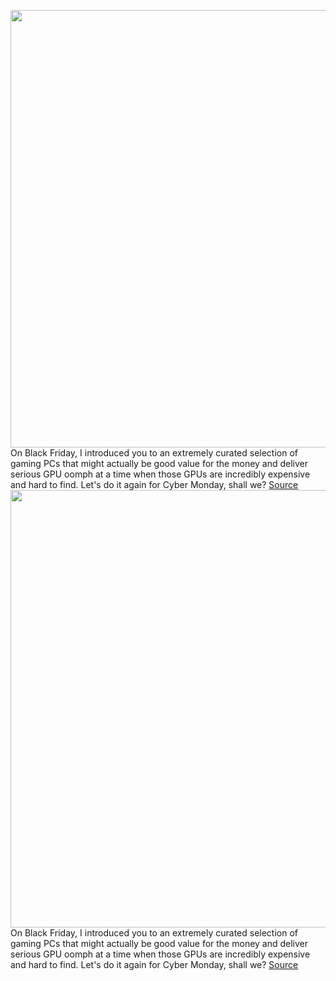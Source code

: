 <img src='https://cdn.vox-cdn.com/thumbor/lrbnT5XcUQsGzBTcgQrWdJrd5dM=/0x0:2040x1351/1200x800/filters:focal(907x533:1233x859)/cdn.vox-cdn.com/uploads/chorus_image/image/70206809/twarren_20210601_4611_0010.0.jpg' width='700px' /><br/>
On Black Friday, I introduced you to an extremely curated selection of gaming PCs that might actually be good value for the money and deliver serious GPU oomph at a time when those GPUs are incredibly expensive and hard to find. Let's do it again for Cyber Monday, shall we?
<a href='https://www.theverge.com/good-deals/2021/11/29/22808536/cyber-monday-gaming-pc-prebuilt-sales-deals-rtx-3080-3070-3060-ti'> Source <a/><img src='https://cdn.vox-cdn.com/thumbor/lrbnT5XcUQsGzBTcgQrWdJrd5dM=/0x0:2040x1351/1200x800/filters:focal(907x533:1233x859)/cdn.vox-cdn.com/uploads/chorus_image/image/70206809/twarren_20210601_4611_0010.0.jpg' width='700px' /><br/>
On Black Friday, I introduced you to an extremely curated selection of gaming PCs that might actually be good value for the money and deliver serious GPU oomph at a time when those GPUs are incredibly expensive and hard to find. Let's do it again for Cyber Monday, shall we?
<a href='https://www.theverge.com/good-deals/2021/11/29/22808536/cyber-monday-gaming-pc-prebuilt-sales-deals-rtx-3080-3070-3060-ti'> Source <a/>